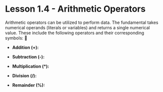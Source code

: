 # Lesson 1.4 - Arithmetic Operators

Arithmetic operators can be utilized to perform data. The fundamental takes numerical operands (literals or variables) and returns a single numerical value. These include the following operators and their corresponding symbols: :telescope:

- **Addition (+):**

- **Subtraction (-):**

- **Multiplication (*):**

- **Division (/):**

- **Remainder (%):**
